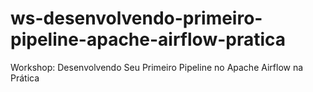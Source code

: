 # ws-desenvolvendo-primeiro-pipeline-apache-airflow-pratica
Workshop: Desenvolvendo Seu Primeiro Pipeline no Apache Airflow na Prática
